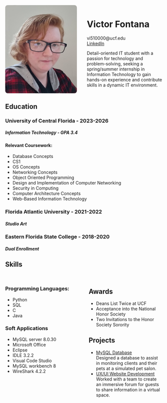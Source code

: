 <div style="display: flex; align-items: center; gap: 2rem;">
  <img src="IMG_34567.png" alt="Photo of Victor Fontana in black glasses and a red flannel. They have red hair, pale skin, and freckles." style="width: 230px; border-radius: 8px;"/>
  <div>
    <h1>Victor Fontana</h1>
    <p>
      vi510000@ucf.edu<br>
      <a href="https://www.linkedin.com/in/victor-fontana-563042222/">LinkedIn</a>
    </p>
    <p>
      Detail-oriented IT student with a passion for technology and problem-solving, seeking a spring/summer internship in Information Technology to gain hands-on experience and contribute skills in a dynamic IT environment.
    </p>
  </div>
</div>

<body>    
  <h2> Education </h2>
  
  <h3> 
    University of Central Florida - 2023-2026 
  </h3>
  <h5>
    Information Technology - GPA 3.4 
  </h5>
  
  <h4> 
    Relevant Coursework: 
  </h4>
  <ul>
          <li>Database Concepts</li>
          <li>CS1</li>
          <li>OS Concepts</li>
          <li>Networking Concepts</li>
          <li>Object Oriented Programming</li>
          <li>Design and Implementation of Computer Networking</li>
          <li>Security in Computing</li>
          <li>Computer Architecture Concepts</li>
          <li>Web-Based Information Technology</li>
  </ul>
  <h3>
    Florida Atlantic University - 2021-2022
  </h3>  
  <h5>  
    Studio Art 
  </h5>
  
  <h3> 
    Eastern Florida State College - 2018-2020
  </h3>
  <h5>
    Dual Enrollment
  </h5>
  <h2>Skills</h2>
<div style="display: flex; gap: 2rem; align-items: flex-start; margin-top: 2rem;">
  <div style="flex: 1;">
    <h3>Programming Languages:</h3>
    <ul>
      <li>Python</li>
      <li>SQL</li>
      <li>C</li>
      <li>Java</li>
    </ul>
    <h3>Soft Applications</h3>
    <ul>
      <li>MySQL server 8.0.30</li>
      <li>Microsoft Office</li>
      <li>Eclipse</li>
      <li>IDLE 3.2.2</li>
      <li>Visual Code Studio</li>
      <li>MySQL workbench 8</li>
      <li>WireShark 4.2.2</li>
    </ul>
  </div>

  <div style="flex: 1;">
    <h2>Awards</h2>
    <ul>
      <li>Deans List Twice at UCF</li>
      <li>Acceptance into the National Honor Society</li>
      <li>Two Invitations to the Honor Society Sorority</li>
    </ul>
    <h2> 
    Projects
  </h2>
  <ul>
    <li><a href="mysql.html">MySQL Database</a> <br>Designed a database to assist in monitoring clients and their pets at a simulated pet salon.</li>
    <li><a href="webdev.html">UX/UI Website Development</a> <br>Worked with a team to create an immersive forum for guests to share information in a virtual space.</li>
  </ul>
  </div>
</div>

</body>
